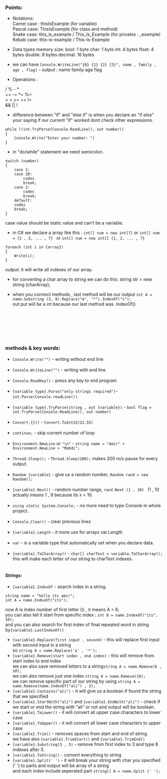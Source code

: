 
### Points:

* Notations: \
Camel case : thisIsExample		(for variable) \
Pascal case: ThisIsExample		(for class and method) \
Snake case: this_is_example  /  This_Is_Example (for privates : _example) \
Kebab case: this-is-example  /  This-Is-Example


* Data types memory size:
bool: 1 byte
char: 1 byte
int: 4 bytes
float: 4 bytes
double: 8 bytes
decimal: 16 bytes

* we can have ```Console.WriteLine("{0} {1} {2} {3}", name , family , age , flag)```  - output : name family age flag


* Operations :

/ %  - * \
+= -= *= %=        
< > <= >= !=       
&& || !

* difference between "if" and "else if" is when you declare an "if else" 
your saying if our current "if" worked dont check other expressions.
```
while (!int.TryParse(Console.ReadLine(), out number))
{
	Console.Write("Enter your number: ")
}
```
* in "do/while" statement we need semicolon.
```
switch (number)
{
    case 1:
    case 20:
        codes
        break;
    case 2:
        codes
        break;
    default:
    codes
    break;
}
```
case value should be static value and can't be a variable.

* in C# we declare a array like this :
```int[] num = new int[7]``` or ```int[] num = {1 , 2, ... , 7} ``` or ```int[] num = new int[] {1, 2, ... , 7}```

```
foreach (int i in {array})
{
    Write(i);
}
```
output: it will write all indexes of our array.

* for converting a char array to string we can do this:
string str = new string (charArray);

* when you connect methods , last method will be our output 
```int A = name.Substring (3, 8).Replace("m", "*").IndexOf("s");``` <br />
out put will be a int because our last method was .IndexOf()

  <br />
  <br />
  <br />
  <br />
  <br />

### methods & key words:

* ```Console.Write("")``` - writing without end line
  <br />
  <br />
* ```Console.WriteLine("")``` - writing with end line
  <br />
  <br />
* ```Console.ReadKey()``` - press any key to end program
  <br />
  <br />
* ```{variable type}.Parse("only strings required")```- ```int.Parse(Console.readLine())```
  <br />
  <br />
* ```{variable type}.TryParse(string , out {variable})``` - ``` bool flag = int.TryParse(Console.ReadLine(), out number) ```
  <br />
  <br />
* ```Convert.{}()``` - ```Convert.ToInt32(22.55)```
  <br />
  <br />
* ```continue;``` - skip current number of loop
  <br />
  <br />
* ```Environment.NewLine``` or ```"\n"``` - ```string name = "Amir" + Environment.NewLine + "Mahdi";```
  <br />
  <br />
* ```Thread.Sleep();``` - ```Thread.Sleep(200);``` makes 200 m/s pause for every output.
  <br />
  <br />
* ```Random {variable}``` - give us a random number, ```Random rand = new Random();```
  <br />
  <br />
* ```{variable}.Next()``` - random number range, ```rand.Next (1 , 10) ```
(1 , 10 actually means 1 , 9 because its x < 10.
  <br />
  <br />
* ```using static System.Console;``` - no more need to type Console in whole project.
  <br />
  <br />
* ```Console.Clear()``` - clear previous lines
  <br />
  <br />
* ```{variable}.Length``` - it more use for arrays var.Length
  <br />
  <br />
* ```var``` - is a variable type that automatically set when you declare data.
  <br />
  <br />
* ```{variable}.ToCharArray()``` - ```char[] charText = variable.ToCharArray();``` <br />
this will make each letter of our string to charText indexes.
  <br />
  <br />

#### Strings:

*  ```{variable}.IndexOf``` - search index in a string.
```
string name = "hello its amir";
int A = name.IndexOf("its");
``` 
now A is index number of first letter (i) , it means A = 6; <br />
you can also tell it start from specific index : ```int B = name.IndexOf("its", 10);``` <br />
and you can also search for first index of final repeated word in string by```{variable}.LastIndexOf()```
* ```{variable}.Replace(first input , second)``` - this will replace first input with second input in a string <br />
so ```string A = name.Replace('a' , '*');```
* ```{variable}.Remove(start index , end index)``` - this will remove from start index to end index <br />
    we can also save removed letters to a string```string A = name.Remove(6 , 10);``` <br />
    we can also remove just one index ```string A = name.Remove(10);``` <br />
    we can remove specific part of our string by using ```string A = name.Remove(name.IndexOf("ali") , 3);```<br />
* ```{variable}.Contains("ali")``` - it will give us a boolean if found the string that we specified <br />
*  ```{variable}.StartWith("ali")``` and ```{variable}.EndWith("ali")``` - check if we start or end the string with "ali" or not and output will be boolean. <br />
* ```{variable}.ToLower()``` - it will convert all upper case characters to lower case <br />
* ```{variable}.ToUpper()``` - it will convert all lower case characters to upper case <br />
* ```{variable}.Trim()``` - removes spaces from start and end of string <br />
we have also ```{variable}.TrimStart()``` and ```{variable}.TrimEnd()``` <br />
* `{variable}.Substring(3 , 5)` - remove from first index to 3 and type 8 indexes after 3. <br />
* `{variable}.ToString()` - convert everything to string <br />
* `{variable}.Split(' ')` - it will break your string with char you specified (' ') to parts and output will be array of a string <br /> and each index include seperated part 
`string[] A = name.Split (' ');` <br />